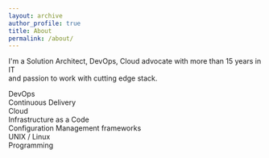 ```yaml
---
layout: archive
author_profile: true
title: About
permalink: /about/
---
```

I'm a Solution Architect, DevOps, Cloud advocate with more than 15 years in IT  
and passion to work with cutting edge stack.

DevOps  
Continuous Delivery  
Cloud  
Infrastructure as a Code  
Configuration Management frameworks  
UNIX / Linux  
Programming  

